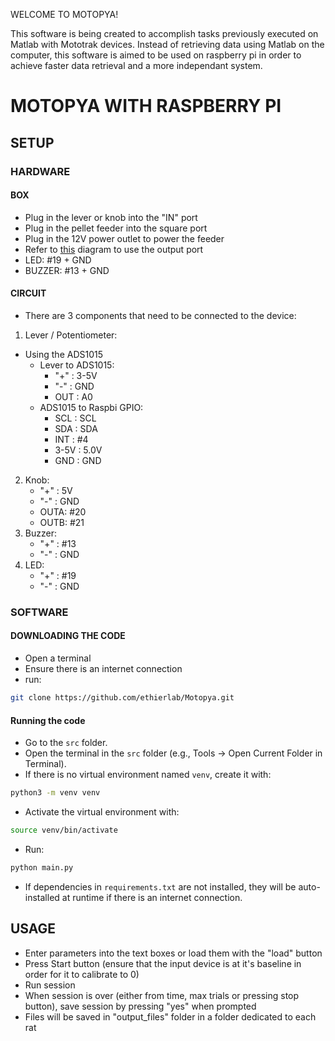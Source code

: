 WELCOME TO MOTOPYA!

This software is being created to accomplish tasks previously executed on Matlab with Mototrak devices. Instead of retrieving data using Matlab on the computer, this software is aimed to be used on raspberry pi in order to achieve faster data retrieval and a more independant system. 

# MOTOPYA WITH RASPBERRY PI
## SETUP
### HARDWARE
#### BOX
- Plug in the lever or knob into the "IN" port
- Plug in the pellet feeder into the square port
- Plug in the 12V power outlet to power the feeder
- Refer to [this](../Docs/circuit_layout.pdf) diagram to use the output port
- LED: #19 + GND
- BUZZER: #13 + GND
#### CIRCUIT
- There are 3 components that need to be connected to the device:
1. Lever / Potentiometer:
  - Using the ADS1015
	- Lever to ADS1015:
		- "+" : 3-5V
		- "-" : GND
		- OUT : A0
	- ADS1015 to Raspbi GPIO:
		- SCL : SCL
		- SDA : SDA
		- INT : #4
		- 3-5V : 5.0V
		- GND : GND
2. Knob:
    - "+" : 5V
    - "-" : GND
    - OUTA: #20
    - OUTB: #21
3. Buzzer:
    - "+" : #13
    - "-" : GND
4. LED:
    - "+" : #19
    - "-" : GND

### SOFTWARE
#### DOWNLOADING THE CODE
- Open a terminal
- Ensure there is an internet connection
- run:

```bash
git clone https://github.com/ethierlab/Motopya.git
```

#### Running the code
- Go to the `src` folder.
- Open the terminal in the `src` folder (e.g., Tools -> Open Current Folder in Terminal).
- If there is no virtual environment named `venv`, create it with:

```bash
python3 -m venv venv
```

- Activate the virtual environment with:

```bash
source venv/bin/activate
```

- Run:

```bash
python main.py
```

- If dependencies in `requirements.txt` are not installed, they will be auto-installed at runtime if there is an internet connection.

## USAGE
- Enter parameters into the text boxes or load them with the "load" button
- Press Start button (ensure that the input device is at it's baseline in order for it to calibrate to 0)
- Run session
- When session is over (either from time, max trials or pressing stop button), save session by pressing "yes" when prompted
- Files will be saved in "output_files" folder in a folder dedicated to each rat
